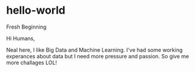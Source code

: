 # hello-world
Fresh Beginning

Hi Humans,

Neal here, I like Big Data and Machine Learning.
I've had some working experances about data but I need more pressure and passion.
So give me more challages LOL!
